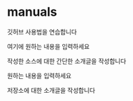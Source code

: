 # manuals
깃허브 사용법을 연습합니다

여기에 원하는 내용을 입력하세요

작성한 소스에 대한 간단한 소개글을 작성합니다

원하는 내용을 입력하세요

저장소에 대한 소개글을 작성합니다
